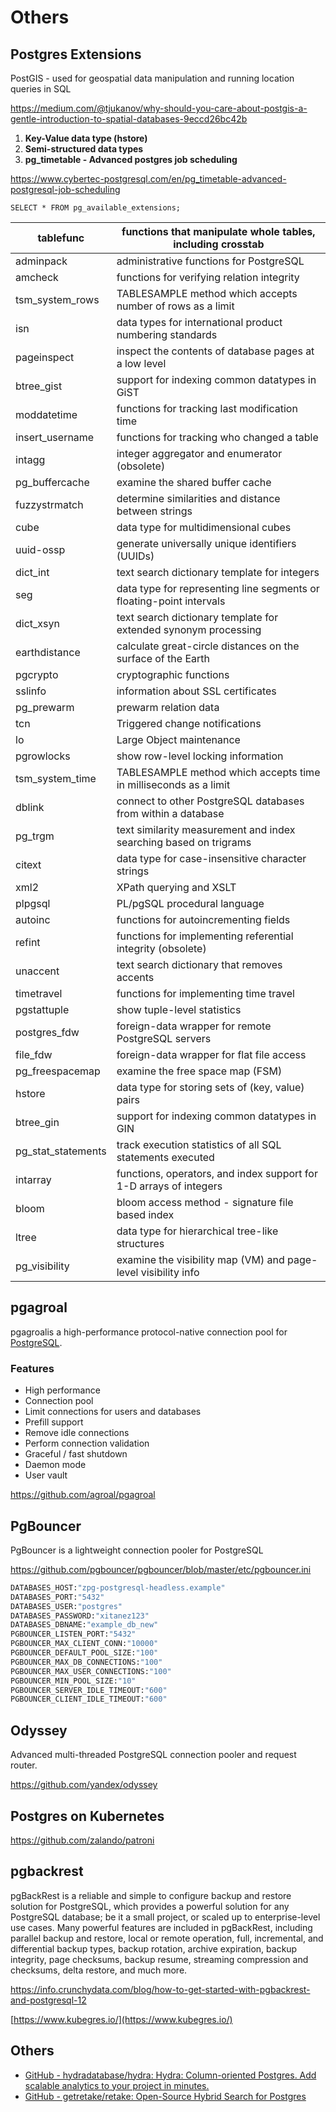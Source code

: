 # Others

## Postgres Extensions

PostGIS - used for geospatial data manipulation and running location queries in SQL

 <https://medium.com/@tjukanov/why-should-you-care-about-postgis-a-gentle-introduction-to-spatial-databases-9eccd26bc42b>

1. **Key-Value data type (hstore)**
2. **Semi-structured data types**
3. **pg_timetable - Advanced postgres job scheduling**

<https://www.cybertec-postgresql.com/en/pg_timetable-advanced-postgresql-job-scheduling>

`SELECT * FROM pg_available_extensions;`

| tablefunc          | functions that manipulate whole tables, including crosstab           |
|-------------------|-----------------------------------------------------|
| adminpack          | administrative functions for PostgreSQL                              |
| amcheck            | functions for verifying relation integrity                           |
| tsm_system_rows    | TABLESAMPLE method which accepts number of rows as a limit           |
| isn                | data types for international product numbering standards             |
| pageinspect        | inspect the contents of database pages at a low level                |
| btree_gist         | support for indexing common datatypes in GiST                        |
| moddatetime        | functions for tracking last modification time                        |
| insert_username    | functions for tracking who changed a table                           |
| intagg             | integer aggregator and enumerator (obsolete)                         |
| pg_buffercache     | examine the shared buffer cache                                      |
| fuzzystrmatch      | determine similarities and distance between strings                  |
| cube               | data type for multidimensional cubes                                 |
| uuid-ossp          | generate universally unique identifiers (UUIDs)                      |
| dict_int           | text search dictionary template for integers                         |
| seg                | data type for representing line segments or floating-point intervals |
| dict_xsyn          | text search dictionary template for extended synonym processing      |
| earthdistance      | calculate great-circle distances on the surface of the Earth         |
| pgcrypto           | cryptographic functions                                              |
| sslinfo            | information about SSL certificates                                   |
| pg_prewarm         | prewarm relation data                                                |
| tcn                | Triggered change notifications                                       |
| lo                 | Large Object maintenance                                             |
| pgrowlocks         | show row-level locking information                                   |
| tsm_system_time    | TABLESAMPLE method which accepts time in milliseconds as a limit     |
| dblink             | connect to other PostgreSQL databases from within a database         |
| pg_trgm            | text similarity measurement and index searching based on trigrams    |
| citext             | data type for case-insensitive character strings                     |
| xml2               | XPath querying and XSLT                                              |
| plpgsql            | PL/pgSQL procedural language                                         |
| autoinc            | functions for autoincrementing fields                                |
| refint             | functions for implementing referential integrity (obsolete)          |
| unaccent           | text search dictionary that removes accents                          |
| timetravel         | functions for implementing time travel                               |
| pgstattuple        | show tuple-level statistics                                          |
| postgres_fdw       | foreign-data wrapper for remote PostgreSQL servers                   |
| file_fdw           | foreign-data wrapper for flat file access                            |
| pg_freespacemap    | examine the free space map (FSM)                                     |
| hstore             | data type for storing sets of (key, value) pairs                     |
| btree_gin          | support for indexing common datatypes in GIN                         |
| pg_stat_statements | track execution statistics of all SQL statements executed            |
| intarray           | functions, operators, and index support for 1-D arrays of integers   |
| bloom              | bloom access method - signature file based index                     |
| ltree              | data type for hierarchical tree-like structures                      |
| pg_visibility      | examine the visibility map (VM) and page-level visibility info       |

## pgagroal

pgagroalis a high-performance protocol-native connection pool for [PostgreSQL](https://www.postgresql.org/).

### Features

- High performance
- Connection pool
- Limit connections for users and databases
- Prefill support
- Remove idle connections
- Perform connection validation
- Graceful / fast shutdown
- Daemon mode
- User vault

<https://github.com/agroal/pgagroal>

## PgBouncer

PgBouncer is a lightweight connection pooler for PostgreSQL

<https://github.com/pgbouncer/pgbouncer/blob/master/etc/pgbouncer.ini>

```python
DATABASES_HOST:"zpg-postgresql-headless.example"
DATABASES_PORT:"5432"
DATABASES_USER:"postgres"
DATABASES_PASSWORD:"xitanez123"
DATABASES_DBNAME:"example_db_new"
PGBOUNCER_LISTEN_PORT:"5432"
PGBOUNCER_MAX_CLIENT_CONN:"10000"
PGBOUNCER_DEFAULT_POOL_SIZE:"100"
PGBOUNCER_MAX_DB_CONNECTIONS:"100"
PGBOUNCER_MAX_USER_CONNECTIONS:"100"
PGBOUNCER_MIN_POOL_SIZE:"10"
PGBOUNCER_SERVER_IDLE_TIMEOUT:"600"
PGBOUNCER_CLIENT_IDLE_TIMEOUT:"600"
```

## Odyssey

Advanced multi-threaded PostgreSQL connection pooler and request router.

<https://github.com/yandex/odyssey>

## Postgres on Kubernetes

<https://github.com/zalando/patroni>

## pgbackrest

pgBackRest is a reliable and simple to configure backup and restore solution for PostgreSQL, which provides a powerful solution for any PostgreSQL database; be it a small project, or scaled up to enterprise-level use cases.
Many powerful features are included in pgBackRest, including parallel backup and restore, local or remote operation, full, incremental, and differential backup types, backup rotation, archive expiration, backup integrity, page checksums, backup resume, streaming compression and checksums, delta restore, and much more.

<https://info.crunchydata.com/blog/how-to-get-started-with-pgbackrest-and-postgresql-12>

[https://www.kubegres.io/](https://www.kubegres.io/)

## Others

- [GitHub - hydradatabase/hydra: Hydra: Column-oriented Postgres. Add scalable analytics to your project in minutes.](https://github.com/hydradatabase/hydra)
- [GitHub - getretake/retake: Open-Source Hybrid Search for Postgres](https://github.com/getretake/retake)
